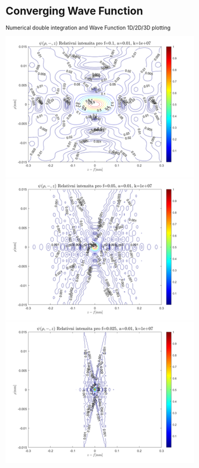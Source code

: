 # Converging Wave Function
Numerical double integration and Wave Function 1D/2D/3D plotting 

![alt text](https://raw.githubusercontent.com/zdenyhraz/Converging-Wave-Function/master/pics/f10cm/2.png "1")
![alt text](https://raw.githubusercontent.com/zdenyhraz/Converging-Wave-Function/master/pics/f5cm/2.png "2")
![alt text](https://raw.githubusercontent.com/zdenyhraz/Converging-Wave-Function/master/pics/f2.5cm/2.png "3")
